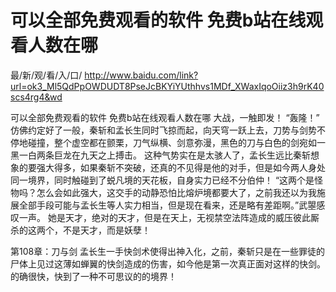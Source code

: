 # 可以全部免费观看的软件 免费b站在线观看人数在哪

最/新/观/看/入/口/ http://www.baidu.com/link?url=ok3_Ml5QdPpOWDUDT8PseJcBKYiYUthhvs1MDf_XWaxIqoOiiz3h9rK40scs4rg4&wd

可以全部免费观看的软件 免费b站在线观看人数在哪
  大战，一触即发！
    “轰隆！”
    仿佛约定好了一般，秦斩和孟长生同时飞掠而起，向天穹一跃上去，刀势与剑势不停地碰撞，整个虚空都在颤栗，刀气纵横、剑意弥漫，黑色的刀与白色的剑宛如一黑一白两条巨龙在九天之上搏击。
    这种气势实在是太骇人了，孟长生远比秦斩想象的要强大得多，如果秦斩不突破，还真的不见得是他的对手，但是如今两人身处同一境界，同时触碰到了蜕凡境的天花板，自身实力已经不分伯仲！
    “这两个是怪物吗？怎么会如此强大，这交手的动静恐怕比熔炉境都要大了，之前我还以为我施展全部手段可能与孟长生等人实力相当，但是现在看来，还是略有差距啊。”武曌感叹一声。
    她是天才，绝对的天才，但是在天上，无视禁空法阵造成的威压彼此厮杀的这两个，不是天才，而是妖孽！

第108章：刀与剑
    孟长生一手快剑术使得出神入化，之前，秦斩只是在一些罪徒的尸体上见过这薄如蝉翼的快剑造成的伤害，如今他是第一次真正面对这样的快剑。
    的确很快，快到了一种不可思议的的境界！
